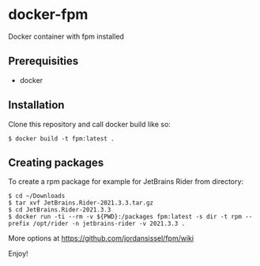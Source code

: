 # docker-fpm
Docker container with fpm installed

## Prerequisities
- docker

## Installation
Clone this repository and call docker build like so:
```
$ docker build -t fpm:latest .
```

## Creating packages
To create a rpm package for example for JetBrains Rider from directory:
```
$ cd ~/Downloads
$ tar xvf JetBrains.Rider-2021.3.3.tar.gz
$ cd JetBrains.Rider-2021.3.3
$ docker run -ti --rm -v ${PWD}:/packages fpm:latest -s dir -t rpm --prefix /opt/rider -n jetbrains-rider -v 2021.3.3 .
```

More options at https://github.com/jordansissel/fpm/wiki

Enjoy!
